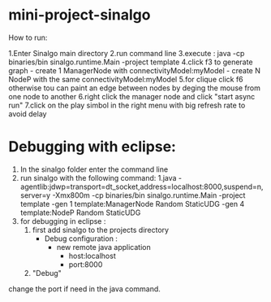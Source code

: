 # mini-project-sinalgo

How to run:

1.Enter Sinalgo main directory
2.run command line
3.execute : java -cp binaries/bin sinalgo.runtime.Main -project template
4.click f3 to generate graph
	- create 1 ManagerNode with connectivityModel:myModel
	- create N NodeP with the same connectivityModel:myModel
5.for clique click f6 otherwise tou can paint an edge between nodes by deging the mouse from one node to another
6.right click the manager node and click "start async run"
7.click on the play simbol in the right menu with big refresh rate to avoid delay 


Debugging with eclipse:
=======

1. In the sinalgo folder enter the command line
2. run sinalgo with the following command:
	1.java -agentlib:jdwp=transport=dt_socket,address=localhost:8000,suspend=n,server=y -Xmx800m -cp binaries/bin sinalgo.runtime.Main -project template -gen 1 template:ManagerNode Random StaticUDG -gen 4 template:NodeP Random StaticUDG
3. for debugging in eclipse :
	1. first add sinalgo to the projects directory
		* Debug configuration :
			* new remote java application
				* host:localhost
				* port:8000
	2. "Debug"



change the port if need in the java command.


